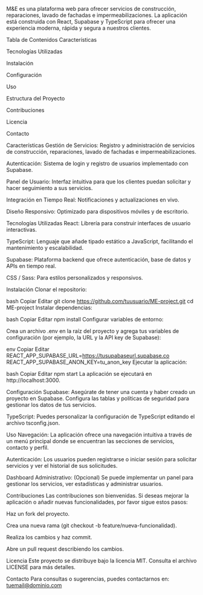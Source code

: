 
M&E es una plataforma web para ofrecer servicios de construcción, reparaciones, lavado de fachadas e impermeabilizaciones. La aplicación está construida con React, Supabase y TypeScript para ofrecer una experiencia moderna, rápida y segura a nuestros clientes.

Tabla de Contenidos
Características

Tecnologías Utilizadas

Instalación

Configuración

Uso

Estructura del Proyecto

Contribuciones

Licencia

Contacto

Características
Gestión de Servicios: Registro y administración de servicios de construcción, reparaciones, lavado de fachadas e impermeabilizaciones.

Autenticación: Sistema de login y registro de usuarios implementado con Supabase.

Panel de Usuario: Interfaz intuitiva para que los clientes puedan solicitar y hacer seguimiento a sus servicios.

Integración en Tiempo Real: Notificaciones y actualizaciones en vivo.

Diseño Responsivo: Optimizado para dispositivos móviles y de escritorio.

Tecnologías Utilizadas
React: Librería para construir interfaces de usuario interactivas.

TypeScript: Lenguaje que añade tipado estático a JavaScript, facilitando el mantenimiento y escalabilidad.

Supabase: Plataforma backend que ofrece autenticación, base de datos y APIs en tiempo real.

CSS / Sass: Para estilos personalizados y responsivos.

Instalación
Clonar el repositorio:

bash
Copiar
Editar
git clone https://github.com/tuusuario/ME-project.git
cd ME-project
Instalar dependencias:

bash
Copiar
Editar
npm install
Configurar variables de entorno:

Crea un archivo .env en la raíz del proyecto y agrega tus variables de configuración (por ejemplo, la URL y la API key de Supabase):

env
Copiar
Editar
REACT_APP_SUPABASE_URL=https://tusupabaseurl.supabase.co
REACT_APP_SUPABASE_ANON_KEY=tu_anon_key
Ejecutar la aplicación:

bash
Copiar
Editar
npm start
La aplicación se ejecutará en http://localhost:3000.

Configuración
Supabase: Asegúrate de tener una cuenta y haber creado un proyecto en Supabase. Configura las tablas y políticas de seguridad para gestionar los datos de tus servicios.

TypeScript: Puedes personalizar la configuración de TypeScript editando el archivo tsconfig.json.

Uso
Navegación: La aplicación ofrece una navegación intuitiva a través de un menú principal donde se encuentran las secciones de servicios, contacto y perfil.

Autenticación: Los usuarios pueden registrarse o iniciar sesión para solicitar servicios y ver el historial de sus solicitudes.

Dashboard Administrativo: (Opcional) Se puede implementar un panel para gestionar los servicios, ver estadísticas y administrar usuarios.

Contribuciones
Las contribuciones son bienvenidas. Si deseas mejorar la aplicación o añadir nuevas funcionalidades, por favor sigue estos pasos:

Haz un fork del proyecto.

Crea una nueva rama (git checkout -b feature/nueva-funcionalidad).

Realiza los cambios y haz commit.

Abre un pull request describiendo los cambios.

Licencia
Este proyecto se distribuye bajo la licencia MIT. Consulta el archivo LICENSE para más detalles.

Contacto
Para consultas o sugerencias, puedes contactarnos en: tuemail@dominio.com
